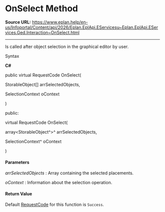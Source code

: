 # OnSelect Method

**Source URL:** https://www.eplan.help/en-us/Infoportal/Content/api/2026/Eplan.EplApi.EServicesu~Eplan.EplApi.EServices.Ged.Interaction~OnSelect.html

---

Is called after object selection in the graphical editor by user.

Syntax

**C#**



public virtual RequestCode OnSelect( 

   StorableObject[] arrSelectedObjects,

   SelectionContext oContext

)

public:

virtual RequestCode OnSelect( 

   array<StorableObject^>^ arrSelectedObjects,

   SelectionContext^ oContext

)


#### Parameters

*arrSelectedObjects*
:   Array containing the selected placements.

*oContext*
:   Information about the selection operation.

#### Return Value

Default [RequestCode](Eplan.EplApi.EServicesu~Eplan.EplApi.EServices.Ged.RequestCode.html) for this function is `Success`.
